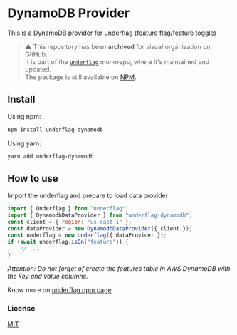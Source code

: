 
# DynamoDB Provider

This is a DynamoDB provider for underflag (feature flag/feature toggle)

> ⚠️ This repository has been **archived** for visual organization on GitHub.  
> It is part of the [`underflag`](https://github.com/diemsouza/underflag) monorepo, where it's maintained and updated.  
> The package is still available on [NPM](https://www.npmjs.com/package/underflag-dynamodb).

## Install

Using npm:

```bash
npm install underflag-dynamodb
```

Using yarn:

```bash
yarn add underflag-dynamodb
```

## How to use

Import the underflag and prepare to load data provider

```js
import { Underflag } from "underflag";
import { DynamodbDataProvider } from "underflag-dynamodb";
const client = { region: "us-east-1" };
const dataProvider = new DynamodbDataProvider({ client });
const underflag = new Underflag({ dataProvider });
if (await underflag.isOn("feature")) {
    // ...
}
```

_Attention: Do not forget of create the features table in AWS DynamoDB with the key and value columns._

Know more on [underflag npm page](https://www.npmjs.com/package/underflag)

### License

[MIT](LICENSE)

